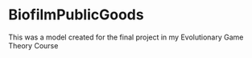 # BiofilmPublicGoods

This was a model created for the final project in my Evolutionary Game Theory Course
